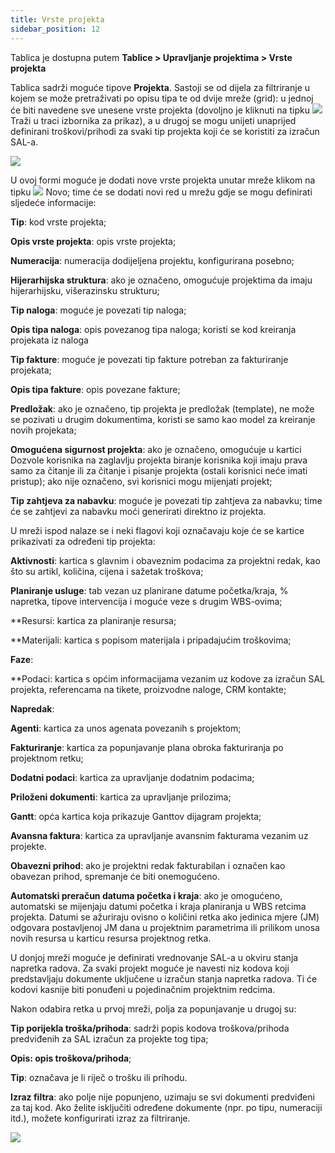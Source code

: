 ```yaml
---
title: Vrste projekta
sidebar_position: 12
---
```


Tablica je dostupna putem **Tablice > Upravljanje projektima > Vrste projekta**

Tablica sadrži moguće tipove **Projekta**. Sastoji se od dijela za filtriranje u kojem se može pretraživati po opisu tipa te od dvije mreže (grid): u jednoj će biti navedene sve unesene vrste projekta (dovoljno je kliknuti na tipku ![](/img/neutral/common/search.png) Traži u traci izbornika za prikaz), a u drugoj se mogu unijeti unaprijed definirani troškovi/prihodi za svaki tip projekta koji će se koristiti za izračun SAL-a.

![](/img/it-it/configurations/tables/projects/proj-type.png)

U ovoj formi moguće je dodati nove vrste projekta unutar mreže klikom na tipku ![](/img/neutral/common/new.png) Novo; time će se dodati novi red u mrežu gdje se mogu definirati sljedeće informacije:

**Tip**: kod vrste projekta;

**Opis vrste projekta**: opis vrste projekta;

**Numeracija**: numeracija dodijeljena projektu, konfigurirana posebno;

**Hijerarhijska struktura**: ako je označeno, omogućuje projektima da imaju hijerarhijsku, višerazinsku strukturu;

**Tip naloga**: moguće je povezati tip naloga;

**Opis tipa naloga**: opis povezanog tipa naloga; koristi se kod kreiranja projekata iz naloga

**Tip fakture**: moguće je povezati tip fakture potreban za fakturiranje projekata;

**Opis tipa fakture**: opis povezane fakture;

**Predložak**: ako je označeno, tip projekta je predložak (template), ne može se pozivati u drugim dokumentima, koristi se samo kao model za kreiranje novih projekata;

**Omogućena sigurnost projekta**: ako je označeno, omogućuje u kartici Dozvole korisnika na zaglavlju projekta biranje korisnika koji imaju prava samo za čitanje ili za čitanje i pisanje projekta (ostali korisnici neće imati pristup); ako nije označeno, svi korisnici mogu mijenjati projekt;

**Tip zahtjeva za nabavku**: moguće je povezati tip zahtjeva za nabavku; time će se zahtjevi za nabavku moći generirati direktno iz projekta.

U mreži ispod nalaze se i neki flagovi koji označavaju koje će se kartice prikazivati za određeni tip projekta:

**Aktivnosti**: kartica s glavnim i obaveznim podacima za projektni redak, kao što su artikl, količina, cijena i sažetak troškova;

**Planiranje usluge**: tab vezan uz planirane datume početka/kraja, % napretka, tipove intervencija i moguće veze s drugim WBS-ovima;

**Resursi: kartica za planiranje resursa;

**Materijali: kartica s popisom materijala i pripadajućim troškovima;

**Faze**:

**Podaci: kartica s općim informacijama vezanim uz kodove za izračun SAL projekta, referencama na tikete, proizvodne naloge, CRM kontakte;

**Napredak**: 

**Agenti**: kartica za unos agenata povezanih s projektom;

**Fakturiranje**: kartica za popunjavanje plana obroka fakturiranja po projektnom retku;

**Dodatni podaci**: kartica za upravljanje dodatnim podacima;

**Priloženi dokumenti**: kartica za upravljanje prilozima;

**Gantt**: opća kartica koja prikazuje Ganttov dijagram projekta;

**Avansna faktura**: kartica za upravljanje avansnim fakturama vezanim uz projekte.

**Obavezni prihod**: ako je projektni redak fakturabilan i označen kao obavezan prihod, spremanje će biti onemogućeno.

**Automatski preračun datuma početka i kraja**: ako je omogućeno, automatski se mijenjaju datumi početka i kraja planiranja u WBS retcima projekta. Datumi se ažuriraju ovisno o količini retka ako jedinica mjere (JM) odgovara postavljenoj JM dana u projektnim parametrima ili prilikom unosa novih resursa u karticu resursa projektnog retka.

U donjoj mreži moguće je definirati vrednovanje SAL-a u okviru stanja napretka radova. Za svaki projekt moguće je navesti niz kodova koji predstavljaju dokumente uključene u izračun stanja napretka radova. Ti će kodovi kasnije biti ponuđeni u pojedinačnim projektnim redcima.

Nakon odabira retka u prvoj mreži, polja za popunjavanje u drugoj su:

**Tip porijekla troška/prihoda**: sadrži popis kodova troškova/prihoda predviđenih za SAL izračun za projekte tog tipa;

**Opis: opis troškova/prihoda**;

**Tip**: označava je li riječ o trošku ili prihodu.

**Izraz filtra**: ako polje nije popunjeno, uzimaju se svi dokumenti predviđeni za taj kod. Ako želite isključiti određene dokumente (npr. po tipu, numeraciji itd.), možete konfigurirati izraz za filtriranje. 

![](/img/it-it/configurations/tables/projects/revenue.png)
